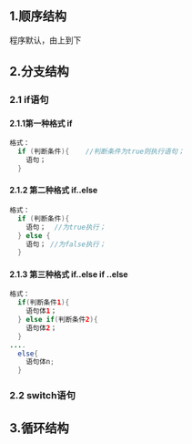 ## 1.顺序结构

程序默认，由上到下

## 2.分支结构

### 2.1 if语句

#### 2.1.1第一种格式 if

```java
格式：
  if (判断条件){    //判断条件为true则执行语句；
    语句；
  }
```



#### 2.1.2 第二种格式 if..else

```java
格式：
  if (判断条件){   
    语句；  //为true执行；
  } else {
    语句； //为false执行；
  }
```



#### 2.1.3 第三种格式 if..else if ..else

```java
格式：
  if(判断条件1){
    语句体1；
  } else if(判断条件2){
    语句体2；
  } 
....
  else{
    语句体n;
  }
```



### 2.2 switch语句







## 3.循环结构



